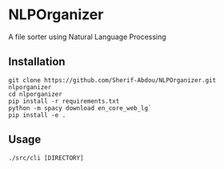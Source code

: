 # NLPOrganizer
A file sorter using Natural Language Processing
## Installation
```
git clone https://github.com/Sherif-Abdou/NLPOrganizer.git nlporganizer
cd nlporganizer
pip install -r requirements.txt
python -m spacy download en_core_web_lg`
pip install -e .
```

## Usage
`./src/cli [DIRECTORY]`
